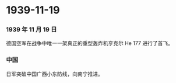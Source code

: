 # 1939-11-19

### 1939 年 11 月 19 日

德国空军在战争中唯一一架真正的重型轰炸机亨克尔 He 177 进行了首飞。

### 中国

日军突破中国广西小东防线，向南宁推进。